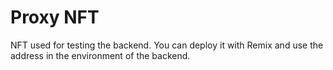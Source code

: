 # Proxy NFT

NFT used for testing the backend. You can deploy it with Remix and use the address in the
environment of the backend.